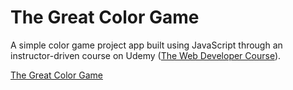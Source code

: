 # The Great Color Game

A simple color game project app built using JavaScript through an instructor-driven course on Udemy ([The Web Developer Course](https://www.udemy.com/the-web-developer-bootcamp/)).

[The Great Color Game](https://lit-savannah-20775.herokuapp.com/)